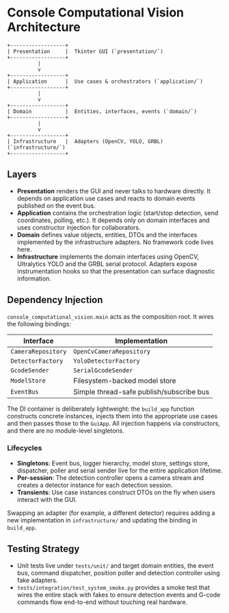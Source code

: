 # Console Computational Vision Architecture

```
+------------------+
| Presentation     |  Tkinter GUI (`presentation/`)
+------------------+
          |
          v
+------------------+
| Application      |  Use cases & orchestrators (`application/`)
+------------------+
          |
          v
+------------------+
| Domain           |  Entities, interfaces, events (`domain/`)
+------------------+
          |
          v
+------------------+
| Infrastructure   |  Adapters (OpenCV, YOLO, GRBL) (`infrastructure/`)
+------------------+
```

## Layers

- **Presentation** renders the GUI and never talks to hardware directly. It depends on
  application use cases and reacts to domain events published on the event bus.
- **Application** contains the orchestration logic (start/stop detection, send coordinates,
  polling, etc.). It depends only on domain interfaces and uses constructor injection for
  collaborators.
- **Domain** defines value objects, entities, DTOs and the interfaces implemented by the
  infrastructure adapters. No framework code lives here.
- **Infrastructure** implements the domain interfaces using OpenCV, Ultralytics YOLO and the
  GRBL serial protocol. Adapters expose instrumentation hooks so that the presentation can
  surface diagnostic information.

## Dependency Injection

`console_computational_vision.main` acts as the composition root. It wires the following
bindings:

| Interface                     | Implementation                   |
|-------------------------------|----------------------------------|
| `CameraRepository`            | `OpenCvCameraRepository`         |
| `DetectorFactory`             | `YoloDetectorFactory`            |
| `GcodeSender`                 | `SerialGcodeSender`              |
| `ModelStore`                  | Filesystem-backed model store    |
| `EventBus`                    | Simple thread-safe publish/subscribe bus |

The DI container is deliberately lightweight: the `build_app` function constructs concrete
instances, injects them into the appropriate use cases and then passes those to the
`GuiApp`. All injection happens via constructors, and there are no module-level singletons.

### Lifecycles

- **Singletons**: Event bus, logger hierarchy, model store, settings store, dispatcher,
  poller and serial sender live for the entire application lifetime.
- **Per-session**: The detection controller opens a camera stream and creates a detector
  instance for each detection session.
- **Transients**: Use case instances construct DTOs on the fly when users interact with the
  GUI.

Swapping an adapter (for example, a different detector) requires adding a new implementation
in `infrastructure/` and updating the binding in `build_app`.

## Testing Strategy

- Unit tests live under `tests/unit/` and target domain entities, the event bus, command
  dispatcher, position poller and detection controller using fake adapters.
- `tests/integration/test_system_smoke.py` provides a smoke test that wires the entire stack
  with fakes to ensure detection events and G-code commands flow end-to-end without touching
  real hardware.
